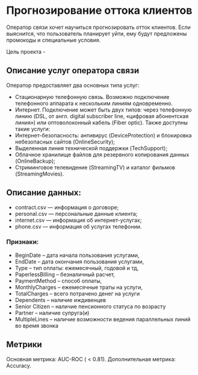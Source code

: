 # Прогнозирование оттока клиентов

Оператор связи хочет научиться прогнозировать отток клиентов. 
Если выяснится, что пользователь планирует уйти, ему будут предложены промокоды и специальные условия. 

Цель проекта - 


## Описание услуг оператора связи
Оператор предоставляет два основных типа услуг:
- Стационарную телефонную связь. Возможно подключение телефонного аппарата к нескольким линиям одновременно.
- Интернет. Подключение может быть двух типов: через телефонную линию (DSL, от англ. digital subscriber line, «цифровая абонентская линия») или оптоволоконный кабель (Fiber optic).
Также доступны такие услуги:
- Интернет-безопасность: антивирус (DeviceProtection) и блокировка небезопасных сайтов (OnlineSecurity);
- Выделенная линия технической поддержки (TechSupport);
- Облачное хранилище файлов для резервного копирования данных (OnlineBackup);
- Стриминговое телевидение (StreamingTV) и каталог фильмов (StreamingMovies).


## Описание данных:

- contract.csv — информация о договоре;
- personal.csv — персональные данные клиента;
- internet.csv — информация об интернет-услугах;
- phone.csv — информация об услугах телефонии.

### Признаки:
- BeginDate – дата начала пользования услугами, 
- EndDate – дата окончания пользования услугами, 
- Type – тип оплаты: ежемесячный, годовой и тд, 
- PaperlessBilling – безналичный расчет, 
- PaymentMethod – способ оплаты, 
- MonthlyCharges – ежемесячные траты на услуги, 
- TotalCharges – всего потрачено денег на услуги
- Dependents – наличие иждивенцев
- Senior Citizen – наличие пенсионного статуса по возрасту
- Partner – наличие супруга(и)
- MultipleLines – наличие возможности ведения параллельных линий во время звонка

## Метрики
Основная метрика: AUC-ROC ( < 0.81). 
Дополнительная метрика: Accuracy.
